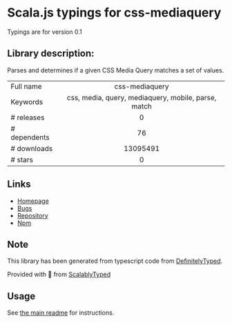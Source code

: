 
# Scala.js typings for css-mediaquery

Typings are for version 0.1

## Library description:
Parses and determines if a given CSS Media Query matches a set of values.

|                    |                 |
| ------------------ | :-------------: |
| Full name          | css-mediaquery |
| Keywords           | css, media, query, mediaquery, mobile, parse, match |
| # releases         | 0 |
| # dependents       | 76 |
| # downloads        | 13095491 |
| # stars            | 0 |

## Links
- [Homepage](https://github.com/ericf/css-mediaquery)
- [Bugs](https://github.com/ericf/css-mediaquery/issues)
- [Repository](https://github.com/ericf/css-mediaquery)
- [Npm](https://www.npmjs.com/package/css-mediaquery)
    


## Note
This library has been generated from typescript code from [DefinitelyTyped](https://definitelytyped.org).

Provided with :purple_heart: from [ScalablyTyped](https://github.com/oyvindberg/ScalablyTyped)

## Usage
See [the main readme](../../readme.md) for instructions.


